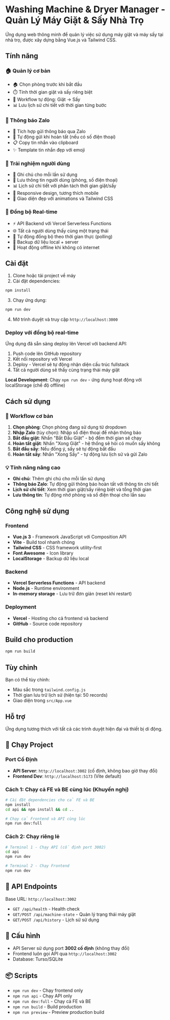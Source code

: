 # Washing Machine & Dryer Manager - Quản Lý Máy Giặt & Sấy Nhà Trọ

Ứng dụng web thông minh để quản lý việc sử dụng máy giặt và máy sấy tại nhà trọ, được xây dựng bằng Vue.js và Tailwind CSS.

## Tính năng

### 🏠 Quản lý cơ bản
- 🏠 Chọn phòng trước khi bắt đầu
- ⏱️ Tính thời gian giặt và sấy riêng biệt
- 🔄 Workflow tự động: Giặt → Sấy
- 📊 Lưu lịch sử chi tiết với thời gian từng bước

### 💬 Thông báo Zalo
- 📱 Tích hợp gửi thông báo qua Zalo
- 🔔 Tự động gửi khi hoàn tất (nếu có số điện thoại)
- 📋 Copy tin nhắn vào clipboard
- ✨ Template tin nhắn đẹp với emoji

### 🎯 Trải nghiệm người dùng
- 📝 Ghi chú cho mỗi lần sử dụng
- 💾 Lưu thông tin người dùng (phòng, số điện thoại)
- 📊 Lịch sử chi tiết với phân tách thời gian giặt/sấy
- 📱 Responsive design, tương thích mobile
- 🎨 Giao diện đẹp với animations và Tailwind CSS

### 🔄 Đồng bộ Real-time
- ⚡ API Backend với Vercel Serverless Functions
- 🌐 Tất cả người dùng thấy cùng một trạng thái
- 📡 Tự động đồng bộ theo thời gian thực (polling)
- 💾 Backup dữ liệu local + server
- 🔌 Hoạt động offline khi không có internet

## Cài đặt

1. Clone hoặc tải project về máy
2. Cài đặt dependencies:
```bash
npm install
```

3. Chạy ứng dụng:
```bash
npm run dev
```

4. Mở trình duyệt và truy cập `http://localhost:3000`

### Deploy với đồng bộ real-time

Ứng dụng đã sẵn sàng deploy lên Vercel với backend API:

1. Push code lên GitHub repository
2. Kết nối repository với Vercel
3. Deploy - Vercel sẽ tự động nhận diện cấu trúc fullstack
4. Tất cả người dùng sẽ thấy cùng trạng thái máy giặt

**Local Development**: Chạy `npm run dev` - ứng dụng hoạt động với localStorage (chế độ offline)

## Cách sử dụng

### 🚀 Workflow cơ bản
1. **Chọn phòng**: Chọn phòng đang sử dụng từ dropdown
2. **Nhập Zalo** (tùy chọn): Nhập số điện thoại để nhận thông báo
3. **Bắt đầu giặt**: Nhấn "Bắt Đầu Giặt" - bộ đếm thời gian sẽ chạy
4. **Hoàn tất giặt**: Nhấn "Xong Giặt" - hệ thống sẽ hỏi có muốn sấy không
5. **Bắt đầu sấy**: Nếu đồng ý, sấy sẽ tự động bắt đầu
6. **Hoàn tất sấy**: Nhấn "Xong Sấy" - tự động lưu lịch sử và gửi Zalo

### 💡 Tính năng nâng cao
- **Ghi chú**: Thêm ghi chú cho mỗi lần sử dụng
- **Thông báo Zalo**: Tự động gửi thông báo hoàn tất với thông tin chi tiết
- **Lịch sử chi tiết**: Xem thời gian giặt/sấy riêng biệt và tổng thời gian
- **Lưu thông tin**: Tự động nhớ phòng và số điện thoại cho lần sau

## Công nghệ sử dụng

### Frontend
- **Vue.js 3** - Framework JavaScript với Composition API
- **Vite** - Build tool nhanh chóng
- **Tailwind CSS** - CSS framework utility-first
- **Font Awesome** - Icon library
- **LocalStorage** - Backup dữ liệu local

### Backend
- **Vercel Serverless Functions** - API backend
- **Node.js** - Runtime environment
- **In-memory storage** - Lưu trữ đơn giản (reset khi restart)

### Deployment
- **Vercel** - Hosting cho cả frontend và backend
- **GitHub** - Source code repository

## Build cho production

```bash
npm run build
```

## Tùy chỉnh

Bạn có thể tùy chỉnh:
- Màu sắc trong `tailwind.config.js`
- Thời gian lưu trữ lịch sử (hiện tại: 50 records)
- Giao diện trong `src/App.vue`

## Hỗ trợ

Ứng dụng tương thích với tất cả các trình duyệt hiện đại và thiết bị di động.

## 🚀 Chạy Project

### Port Cố Định
- **API Server**: `http://localhost:3002` (cố định, không bao giờ thay đổi)
- **Frontend Dev**: `http://localhost:5173` (Vite default)

### Cách 1: Chạy cả FE và BE cùng lúc (Khuyến nghị)
```bash
# Cài đặt dependencies cho cả FE và BE
npm install
cd api && npm install && cd ..

# Chạy cả Frontend và API cùng lúc
npm run dev:full
```

### Cách 2: Chạy riêng lẻ
```bash
# Terminal 1 - Chạy API (cố định port 3002)
cd api
npm run dev

# Terminal 2 - Chạy Frontend  
npm run dev
```

## 📡 API Endpoints

Base URL: `http://localhost:3002`

- `GET /api/health` - Health check
- `GET/POST /api/machine-state` - Quản lý trạng thái máy giặt
- `GET/POST /api/history` - Lịch sử sử dụng

## 🔧 Cấu hình

- API Server sử dụng port **3002 cố định** (không thay đổi)
- Frontend luôn gọi API qua `http://localhost:3002`
- Database: Turso/SQLite

## 📦 Scripts

- `npm run dev` - Chạy frontend only
- `npm run api` - Chạy API only  
- `npm run dev:full` - Chạy cả FE và BE
- `npm run build` - Build production
- `npm run preview` - Preview production build 
